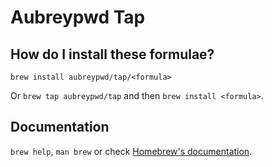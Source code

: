 # Aubreypwd Tap

## How do I install these formulae?
`brew install aubreypwd/tap/<formula>`

Or `brew tap aubreypwd/tap` and then `brew install <formula>`.

## Documentation
`brew help`, `man brew` or check [Homebrew's documentation](https://docs.brew.sh).
